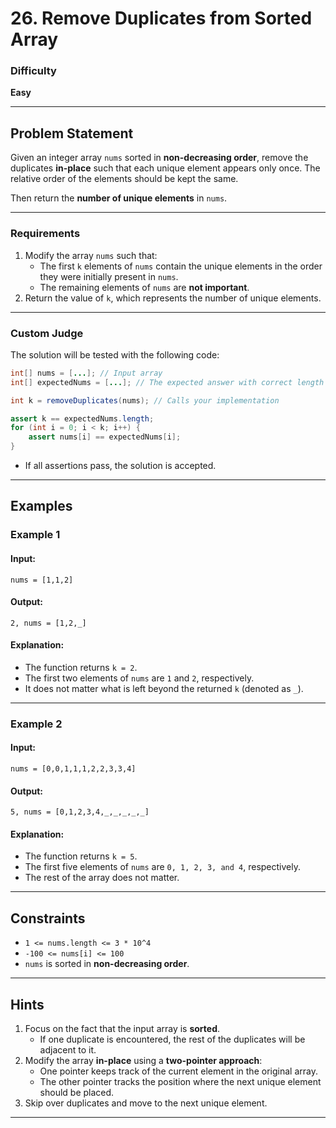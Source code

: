 # 26. Remove Duplicates from Sorted Array

### Difficulty
**Easy**

---

## Problem Statement

Given an integer array `nums` sorted in **non-decreasing order**, remove the duplicates **in-place** such that each unique element appears only once. The relative order of the elements should be kept the same.

Then return the **number of unique elements** in `nums`.

---

### Requirements
1. Modify the array `nums` such that:
   - The first `k` elements of `nums` contain the unique elements in the order they were initially present in `nums`.
   - The remaining elements of `nums` are **not important**.
2. Return the value of `k`, which represents the number of unique elements.

---

### **Custom Judge**
The solution will be tested with the following code:
```java
int[] nums = [...]; // Input array
int[] expectedNums = [...]; // The expected answer with correct length

int k = removeDuplicates(nums); // Calls your implementation

assert k == expectedNums.length;
for (int i = 0; i < k; i++) {
    assert nums[i] == expectedNums[i];
}
```
- If all assertions pass, the solution is accepted.

---

## **Examples**

### **Example 1**
#### **Input**:  
`nums = [1,1,2]`  
#### **Output**:  
`2, nums = [1,2,_]`  
#### **Explanation**:  
- The function returns `k = 2`.
- The first two elements of `nums` are `1` and `2`, respectively.
- It does not matter what is left beyond the returned `k` (denoted as `_`).

---

### **Example 2**
#### **Input**:  
`nums = [0,0,1,1,1,2,2,3,3,4]`  
#### **Output**:  
`5, nums = [0,1,2,3,4,_,_,_,_,_]`  
#### **Explanation**:  
- The function returns `k = 5`.
- The first five elements of `nums` are `0, 1, 2, 3, and 4`, respectively.
- The rest of the array does not matter.

---

## **Constraints**
- `1 <= nums.length <= 3 * 10^4`
- `-100 <= nums[i] <= 100`
- `nums` is sorted in **non-decreasing order**.

---

## **Hints**
1. Focus on the fact that the input array is **sorted**.
   - If one duplicate is encountered, the rest of the duplicates will be adjacent to it.
2. Modify the array **in-place** using a **two-pointer approach**:
   - One pointer keeps track of the current element in the original array.
   - The other pointer tracks the position where the next unique element should be placed.
3. Skip over duplicates and move to the next unique element.

---
